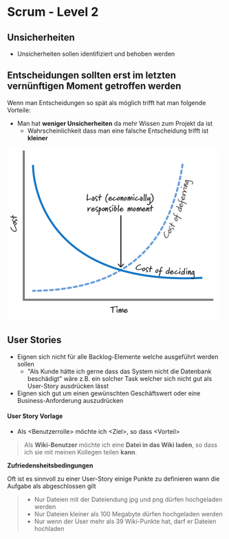 # Scrum - Level 2

## Unsicherheiten

* Unsicherheiten sollen identifiziert und behoben werden

## Entscheidungen sollten erst im letzten vernünftigen Moment getroffen werden

Wenn man Entscheidungen so spät als möglich trifft hat man folgende Vorteile:

* Man hat **weniger Unsicherheiten** da mehr Wissen zum Projekt da ist
  * Wahrscheinlichkeit dass man eine falsche Entscheidung trifft ist **kleiner**

![](../../../.gitbook/assets/lrm.png)

## User Stories

* Eignen sich nicht für alle Backlog-Elemente welche ausgeführt werden sollen
  * "Als Kunde hätte ich gerne dass das System nicht die Datenbank beschädigt" wäre z.B. ein solcher Task welcher sich nicht gut als User-Story ausdrücken lässt
* Eignen sich gut um einen gewünschten Geschäftswert oder eine Business-Anforderung auszudrücken

#### User Story Vorlage

* Als &lt;Benutzerrolle&gt; möchte ich &lt;Ziel&gt;, so dass &lt;Vorteil&gt;

> Als **Wiki-Benutzer** möchte ich eine **Datei in das Wiki laden**, so dass ich sie mit meinen Kollegen teilen **kann**.

**Zufriedensheitsbedingungen**

Oft ist es sinnvoll zu einer User-Story einige Punkte zu definieren wann die Aufgabe als abgeschlossen gilt

> * Nur Dateien mit der Dateiendung jpg und png dürfen hochgeladen werden
> * Nur Dateien kleiner als 100 Megabyte dürfen hochgeladen werden
> * Nur wenn der User mehr als 39 Wiki-Punkte hat, darf er Dateien hochladen

